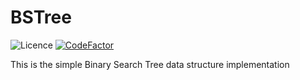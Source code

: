 # BSTree

![Licence](https://img.shields.io/github/license/AlexandarDjordjevic/BSTree?style=flat) 
[![CodeFactor](https://www.codefactor.io/repository/github/alexandardjordjevic/bstree/badge)](https://www.codefactor.io/repository/github/alexandardjordjevic/bstree)


This is the simple Binary Search Tree data structure implementation
